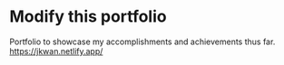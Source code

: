 # Modify this portfolio

Portfolio to showcase my accomplishments and achievements thus far.
https://jkwan.netlify.app/
